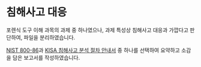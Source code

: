# 침해사고 대응

포렌식 도구 이해 과목의 과제 중 하나였으나, 과제 특성상 침해사고 대응과 가깝다고 판단하여, 파일을 분리하였습니다.

[NIST 800-86](https://csrc.nist.gov/pubs/sp/800/86/final)과 [KISA 침해사고 분석 절차 안내서](https://www.kisa.or.kr/2060204/form?postSeq=11&page=2#fnPostAttachDownload) 중 하나를 선택하여 요약하고 소감을 담은 보고서를 작성하였습니다.
